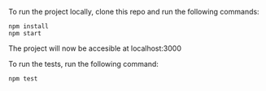 To run the project locally, clone this repo and run the following commands:

```
npm install
npm start
```
The project will now be accesible at localhost:3000

To run the tests, run the following command:

```
npm test
```
